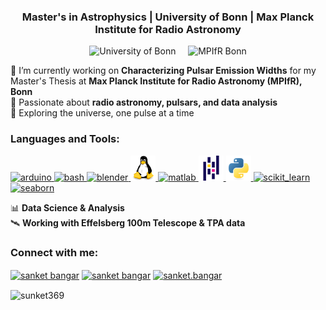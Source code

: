 <h3 align="center">Master's in Astrophysics | University of Bonn | Max Planck Institute for Radio Astronomy </h3>


<p align="center">
  <img src="https://upload.wikimedia.org/wikipedia/commons/thumb/7/72/Universit%C3%A4t_Bonn.svg/276px-Universit%C3%A4t_Bonn.svg.png" alt="University of Bonn" width="200"/>
  &nbsp;&nbsp;&nbsp;
  <img src="https://deki.mpifr-bonn.mpg.de/@api/deki/files/2498/=mpifrlogompg4a.jpg?size=webview" alt="MPIfR Bonn" width="56"/>
</p>

🔭 I’m currently working on **Characterizing Pulsar Emission Widths** for my Master's Thesis at **Max Planck Institute for Radio Astronomy (MPIfR), Bonn**  
📡 Passionate about **radio astronomy, pulsars, and data analysis**  
🚀 Exploring the universe, one pulse at a time  

<h3 align="left">Languages and Tools:</h3>
<p align="left"> 
<a href="https://www.arduino.cc/" target="_blank" rel="noreferrer"> <img src="https://cdn.worldvectorlogo.com/logos/arduino-1.svg" alt="arduino" width="40" height="40"/> </a> 
<a href="https://www.gnu.org/software/bash/" target="_blank" rel="noreferrer"> <img src="https://www.vectorlogo.zone/logos/gnu_bash/gnu_bash-icon.svg" alt="bash" width="40" height="40"/> </a> 
<a href="https://www.blender.org/" target="_blank" rel="noreferrer"> <img src="https://download.blender.org/branding/community/blender_community_badge_white.svg" alt="blender" width="40" height="40"/> </a> 
<a href="https://www.linux.org/" target="_blank" rel="noreferrer"> <img src="https://raw.githubusercontent.com/devicons/devicon/master/icons/linux/linux-original.svg" alt="linux" width="40" height="40"/> </a> 
<a href="https://www.mathworks.com/" target="_blank" rel="noreferrer"> <img src="https://upload.wikimedia.org/wikipedia/commons/2/21/Matlab_Logo.png" alt="matlab" width="40" height="40"/> </a> 
<a href="https://pandas.pydata.org/" target="_blank" rel="noreferrer"> <img src="https://raw.githubusercontent.com/devicons/devicon/2ae2a900d2f041da66e950e4d48052658d850630/icons/pandas/pandas-original.svg" alt="pandas" width="40" height="40"/> </a> 
<a href="https://www.python.org" target="_blank" rel="noreferrer"> <img src="https://raw.githubusercontent.com/devicons/devicon/master/icons/python/python-original.svg" alt="python" width="40" height="40"/> </a> 
<a href="https://scikit-learn.org/" target="_blank" rel="noreferrer"> <img src="https://upload.wikimedia.org/wikipedia/commons/0/05/Scikit_learn_logo_small.svg" alt="scikit_learn" width="40" height="40"/> </a> 
<a href="https://seaborn.pydata.org/" target="_blank" rel="noreferrer"> <img src="https://seaborn.pydata.org/_images/logo-mark-lightbg.svg" alt="seaborn" width="40" height="40"/> </a> 
</p>

📊 **Data Science & Analysis**  
🛰️ **Working with Effelsberg 100m Telescope & TPA data**  

<h3 align="left">Connect with me:</h3>
<p align="left">
<a href="https://twitter.com/sanket_bangar" target="blank"><img align="center" src="https://raw.githubusercontent.com/rahuldkjain/github-profile-readme-generator/master/src/images/icons/Social/twitter.svg" alt="sanket bangar" height="30" width="40" /></a>
<a href="https://www.linkedin.com/in/sanket-bangar-a9a7821bb" target="blank"><img align="center" src="https://raw.githubusercontent.com/rahuldkjain/github-profile-readme-generator/master/src/images/icons/Social/linked-in-alt.svg" alt="sanket bangar" height="30" width="40" /></a>
<a href="https://instagram.com/sanket.bangar" target="blank"><img align="center" src="https://raw.githubusercontent.com/rahuldkjain/github-profile-readme-generator/master/src/images/icons/Social/instagram.svg" alt="sanket.bangar" height="30" width="40" /></a>
</p>

<p><img align="center" src="https://github-readme-stats.vercel.app/api/top-langs?username=sunket369&show_icons=true&locale=en&layout=compact" alt="sunket369" /></p>
